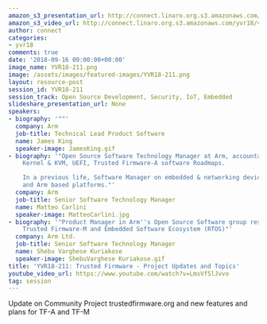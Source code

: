 ```yaml
---
amazon_s3_presentation_url: http://connect.linaro.org.s3.amazonaws.com/yvr18/presentations/yvr18-211.pdf
amazon_s3_video_url: http://connect.linaro.org.s3.amazonaws.com/yvr18/videos/yvr18-211.mp4
author: connect
categories:
- yvr18
comments: true
date: '2018-09-16 09:00:00+00:00'
image_name: YVR18-211.png
image: /assets/images/featured-images/YVR18-211.png
layout: resource-post
session_id: YVR18-211
session_track: Open Source Development, Security, IoT, Embedded
slideshare_presentation_url: None
speakers:
- biography: '""'
  company: Arm
  job-title: Technical Lead Product Software
  name: James King
  speaker-image: JamesKing.gif
- biography: '"Open Source Software Technology Manager at Arm, accountable for Linux
    Kernel & KVM, UEFI, Trusted Firmware-A software Roadmaps.

    In a previous life, Software Manager on embedded & networking devices on MIPS
    and Arm based platforms."'
  company: Arm
  job-title: Senior Software Technology Manager
  name: Matteo Carlini
  speaker-image: MatteoCarlini.jpg
- biography: '"Product Manager in Arm''s Open Source Software group responsible for
    Trusted Firmware-M and Embedded Software Ecosystem (RTOS)"'
  company: Arm Ltd.
  job-title: Senior Software Technology Manager
  name: Shebu Varghese Kuriakose
  speaker-image: ShebuVarghese Kuriakose.gif
title: 'YVR18-211: Trusted Firmware - Project Updates and Topics'
youtube_video_url: https://www.youtube.com/watch?v=LmsVf5lJvvo
tag: session
---
```


Update on Community Project trustedfirmware.org and new features and plans for TF-A and TF-M
